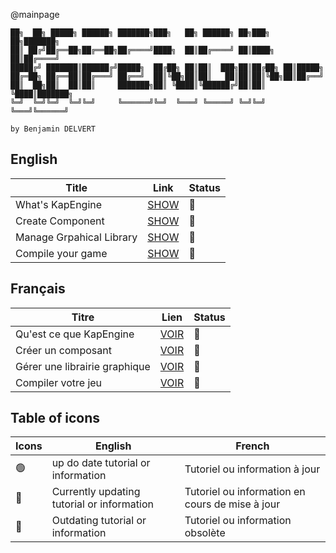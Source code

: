 @mainpage
```
██╗  ██╗ █████╗ ██████╗ ███████╗███╗   ██╗ ██████╗ ██╗███╗   ██╗███████╗
██║ ██╔╝██╔══██╗██╔══██╗██╔════╝████╗  ██║██╔════╝ ██║████╗  ██║██╔════╝
█████╔╝ ███████║██████╔╝█████╗  ██╔██╗ ██║██║  ███╗██║██╔██╗ ██║█████╗  
██╔═██╗ ██╔══██║██╔═══╝ ██╔══╝  ██║╚██╗██║██║   ██║██║██║╚██╗██║██╔══╝  
██║  ██╗██║  ██║██║     ███████╗██║ ╚████║╚██████╔╝██║██║ ╚████║███████╗
╚═╝  ╚═╝╚═╝  ╚═╝╚═╝     ╚══════╝╚═╝  ╚═══╝ ╚═════╝ ╚═╝╚═╝  ╚═══╝╚══════╝
                                                                        
by Benjamin DELVERT                               
```

## English
| Title                         | Link                                       | Status                 |
|-------------------------------|--------------------------------------------|------------------------|
| What's KapEngine              | [SHOW](Documentation/md/KapEngineEn.md)    | :large_orange_diamond: |
| Create Component              | [SHOW](Documentation/md/NewComponentEn.md) | :large_orange_diamond: |
| Manage Grpahical Library      | [SHOW](Documentation/md/LibGraphEn.md)     | :large_orange_diamond: |
| Compile your game             | [SHOW](Documentation/md/compileEn.md)      | :large_orange_diamond: |

## Français
| Titre                         | Lien                                       | Status                 |
|-------------------------------|--------------------------------------------|------------------------|
| Qu'est ce que KapEngine       | [VOIR](Documentation/md/KapEngineFr.md)    | :large_orange_diamond: |
| Créer un composant            | [VOIR](Documentation/md/NewComponentFr.md) | :large_orange_diamond: |
| Gérer une librairie graphique | [VOIR](Documentation/md/LibGraphFr.md)     | :large_orange_diamond: |
| Compiler votre jeu            | [VOIR](Documentation/md/compileFr.md)      | :large_orange_diamond: |

## Table of icons

| Icons                  | English                                    | French                                          |
|------------------------|--------------------------------------------|-------------------------------------------------|
| :green_circle:         | up do date tutorial or information         | Tutoriel ou information à jour                  |
| :large_orange_diamond: | Currently updating tutorial or information | Tutoriel ou information en cours de mise à jour |
| :red_circle:           | Outdating tutorial or information          | Tutoriel ou information obsolète                |
